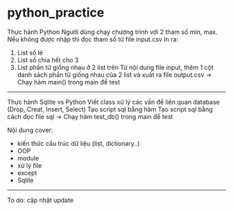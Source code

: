 # python_practice

Thực hành Python
Người dùng chạy chương trình với 2 tham số min, max. Nếu không được nhập thì đọc tham số từ file input.csv
In ra:
  1. List số lẻ
  2. List số chia hết cho 3
  3. List phần tử giống nhau ở 2 list trên
Từ nội dung file input, thêm 1 cột danh sách phần tử giống nhau của 2 list và xuất ra file output.csv
-> Chạy hàm main() trong main để test
--------------------------------------------------------------------------------------
Thực hành Sqlite vs Python
  Viết class xử lý các vấn đề liên quan database (Drop, Creat, Insert, Select)
  Tạo script sql bằng hàm
  Tạo script sql bằng cách đọc file sql
  -> Chạy hàm test_db() trong main để test
  
 Nội dung cover:
*  kiến thức cấu trúc dữ liệu (list, dictionary..)
*  OOP
*  module
*  xử lý file
*  except
*  Sqlite
--------------------------------------------------------------------------------------
To do:
cập nhật update

